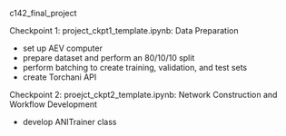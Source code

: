 c142_final_project

Checkpoint 1:
project_ckpt1_template.ipynb: Data Preparation 
  - set up AEV computer
  - prepare dataset and perform an 80/10/10 split
  - perform batching to create training, validation, and test sets
  -  create Torchani API

Checkpoint 2: 
proejct_ckpt2_template.ipynb: Network Construction and Workflow Development
- develop ANITrainer class
